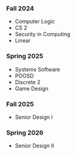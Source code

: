 ### Fall 2024
- Computer Logic
- CS 2
- Security in Computing
- Linear

### Spring 2025
- Systems Software
- POOSD
- Discrete 2
- Game Design

### Fall 2025
- Senior Design I

### Spring 2026
- Senior Design II